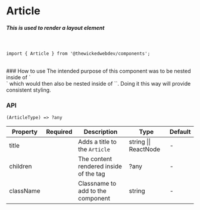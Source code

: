 # Article
##### This is used to render a layout element
<br/>

```
import { Article } from '@thewickedwebdev/components';
```

<br/>
### How to use
The intended purpose of this component was to be nested inside of `<Section/>`
which would then also be nested inside of `<Page/>`. Doing it this way will
provide consistent styling.

### API

<pre><code>(ArticleType) => ?any</code></pre>

<table>
  <thead>
    <tr>
      <th>Property</th>
      <th>Required</th>
      <th>Description</th>
      <th>Type</th>
      <th>Default</th>
    </tr>
  </thead>

  <tbody>
    <tr>
      <td>title</td>
      <td></td>
      <td>Adds a title to the <code>Article</code></td>
      <td>string || ReactNode</td>
      <td>-</td>
    </tr>
    <tr>
      <td>children</td>
      <td></td>
      <td>The content rendered inside of the tag</td>
      <td>?any</td>
      <td>-</td>
    </tr>
    <tr>
      <td>className</td>
      <td></td>
      <td>Classname to add to the component</td>
      <td>string</td>
      <td>-</td>
    </tr>
  </tbody>
</table>
